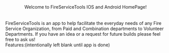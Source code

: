 <center>Welcome to FireServiceTools IOS and Android HomePage!</center>
</br>
</br>
FireServiceTools is an app to help facilitate the everyday needs of any Fire Service Organization, from Paid and Combination departments to Volunteer Departments.  If you have an idea or a request for future builds please feel free to ask us!
</br>
Features:(intentionally left blank until app is done)
</br>
</br>
</br>
</br>
</br>
